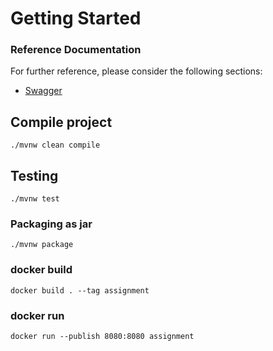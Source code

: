 # Getting Started

### Reference Documentation
For further reference, please consider the following sections:

* [Swagger](http://localhost:8080/swagger-ui.html)

## Compile project

    ./mvnw clean compile
    
## Testing

    ./mvnw test
    
### Packaging as jar

    ./mvnw package
    
### docker build

    docker build . --tag assignment
    
### docker run

    docker run --publish 8080:8080 assignment
    
